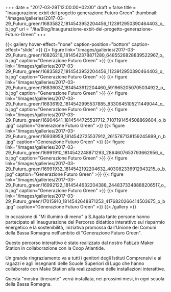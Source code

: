 +++
date = "2017-03-29T12:00:00+02:00"
draft = false
title = "Inaugurazione exbit del progetto generazione Futuro Green"
thumbnail: "/images/galleries/2017-03-29_Futuro_green/16835827_1814543952204456_1123912950390464403_o_b.jpg"
url = "/ita/Blog/Inaugurazione-exbit-del-progetto-generazione-Futuro-Green"
+++


<!-- https://github.com/liwenyip/hugo-easy-gallery/ -->
{{< gallery hover-effect="none" caption-position="bottom" caption-effect="slide" >}}
	{{< figure link="/images/galleries/2017-03-29_Futuro_green/16826216_1814542378871280_6485526828839522967_o_b.jpg"		caption="Generazione Futuro Green" >}}
	{{< figure link="/images/galleries/2017-03-29_Futuro_green/16835827_1814543952204456_1123912950390464403_o_b.jpg"		caption="Generazione Futuro Green" >}}
	{{< figure link="/images/galleries/2017-03-29_Futuro_green/16836037_1814543912204460_5919652050705034922_o_b.jpg"		caption="Generazione Futuro Green" >}}
	{{< figure link="/images/galleries/2017-03-29_Futuro_green/16836192_1814542995537885_8330645105211449044_o_b.jpg"		caption="Generazione Futuro Green" >}}
	{{< figure link="/images/galleries/2017-03-29_Futuro_green/16904641_1814544725537712_7107191454508869604_o_b.jpg"		caption="Generazione Futuro Green" >}}
	{{< figure link="/images/galleries/2017-03-29_Futuro_green/16938959_1814542725537912_2615787138159245899_n_b.jpg"		caption="Generazione Futuro Green" >}}
	{{< figure link="/images/galleries/2017-03-29_Futuro_green/16991910_1814542248871293_2864607653793662956_o_b.jpg"		caption="Generazione Futuro Green" >}}
	{{< figure link="/images/galleries/2017-03-29_Futuro_green/16991932_1814542192204632_403082336912943215_o_b.jpg"		caption="Generazione Futuro Green" >}}
	{{< figure link="/images/galleries/2017-03-29_Futuro_green/16992122_1814544632204388_2448373348888206517_o_b.jpg"		caption="Generazione Futuro Green" >}}
	{{< figure link="/images/galleries/2017-03-29_Futuro_green/17015910_1814542648871253_4176820266414503675_o_b.jpg"		caption="Generazione Futuro Green" >}}
{{< /gallery >}}

In occasione di "Mi illumino di meno" a S.Agata tante persone hanno partecipato all'inaugurazione del Percorso didattico interattivo sul risparmio energetico e la sostenibilità, iniziativa promossa dall'Unione dei Comuni della Bassa Romagna nell'ambito di "Generazione Futuro Green".

Questo percorso interattivo è stato realizzato dal nostro FabLab Maker Station in collaborazione con la Coop Atlantide.

Un grande ringraziamento va a tutti i genitori degli Istituti Comprensivi e ai ragazzi e agli insegnanti delle Scuole Superiori di Lugo che hanno collaborato con Make Station alla realizzazione delle installazioni interattive.

Questa "mostra itinerante" verrà installata, nei prossimi mesi, in ogni scuola della Bassa Romagna.
